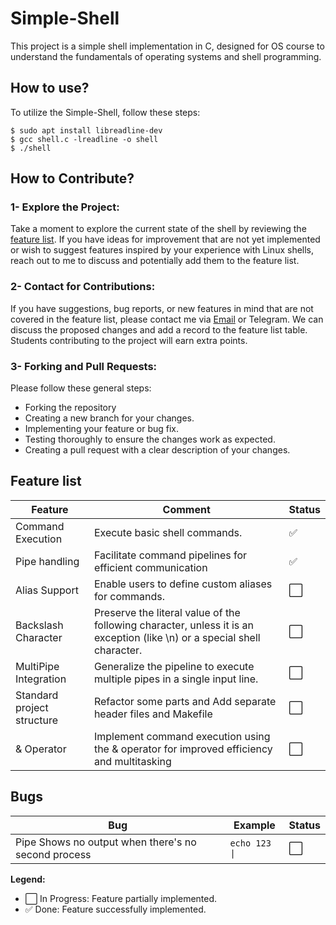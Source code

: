 # Simple-Shell
This project is a simple shell implementation in C, designed for OS course to understand the fundamentals of operating systems and shell programming.

## How to use?
To utilize the Simple-Shell, follow these steps:
```
$ sudo apt install libreadline-dev
$ gcc shell.c -lreadline -o shell
$ ./shell
```
## How to Contribute?
###  1- Explore the Project:
Take a moment to explore the current state of the shell by reviewing the [feature list](#feature-list). If you have ideas for improvement that are not yet implemented or wish to suggest features inspired by your experience with Linux shells, reach out to me to discuss and potentially add them to the feature list.

### 2- Contact for Contributions:
If you have suggestions, bug reports, or new features in mind that are not covered in the feature list, please contact me via [Email](mailto:s.behnami@ec.iut.ac.ir) or Telegram. We can discuss the proposed changes and add a record to the feature list table. Students contributing to the project will earn extra points.

### 3- Forking and Pull Requests:
Please follow these general steps:

 - Forking the repository
 - Creating a new branch for your changes.
 - Implementing your feature or bug fix.
 - Testing thoroughly to ensure the changes work as expected.
 - Creating a pull request with a clear description of your changes.

## Feature list
| Feature                 | Comment                                       | Status             |
|-------------------------|-----------------------------------------------|--------------------|
| Command Execution       | Execute basic shell commands.                  | ✅          |
| Pipe handling        | Facilitate command pipelines for efficient communication            | ✅       |
| Alias Support        | Enable users to define custom aliases for commands.        | ⬜       |
| Backslash Character  | Preserve the literal value of the following character, unless it is an exception (like \n) or a special shell character.         | ⬜       |
| MultiPipe Integration        | Generalize the pipeline to execute multiple pipes in a single input line.        | ⬜       |
| Standard project structure        |  Refactor some parts and Add separate header files and Makefile       | ⬜       |
| & Operator        |  Implement command execution using the & operator for improved efficiency and multitasking     | ⬜       |



## Bugs
| Bug              | Example                                      | Status             |
|-------------------------|-----------------------------------------------|--------------------|
| Pipe Shows no output when there's no second process      |    `echo 123 \|`              | ⬜           |


**Legend:**
- ⬜ In Progress: Feature partially implemented.
- ✅ Done: Feature successfully implemented.
